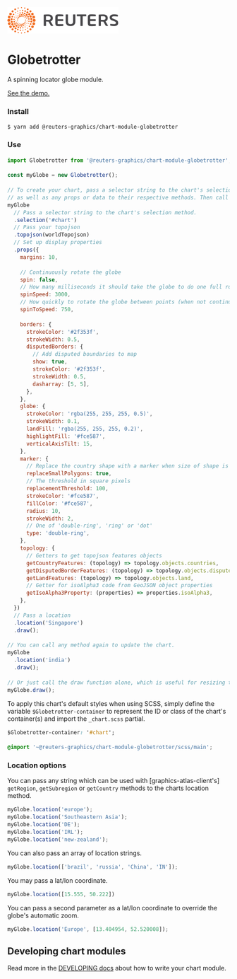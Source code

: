 ![](./badge.svg)

# Globetrotter

A spinning locator globe module.

[See the demo.](https://reuters-graphics.github.io/chart-module-globetrotter/)

### Install

```
$ yarn add @reuters-graphics/chart-module-globetrotter
```

### Use

```javascript
import Globetrotter from '@reuters-graphics/chart-module-globetrotter';

const myGlobe = new Globetrotter();

// To create your chart, pass a selector string to the chart's selection method,
// as well as any props or data to their respective methods. Then call draw.
myGlobe
  // Pass a selector string to the chart's selection method.
  .selection('#chart')
  // Pass your topojson
  .topojson(worldTopojson)
  // Set up display properties
  .props({
    margins: 10,

    // Continuously rotate the globe
    spin: false,
    // How many milliseconds it should take the globe to do one full rotation
    spinSpeed: 3000,
    // How quickly to rotate the globe between points (when not continuously spinning)
    spinToSpeed: 750,

    borders: {
      strokeColor: '#2f353f',
      strokeWidth: 0.5,
      disputedBorders: {
        // Add disputed boundaries to map
        show: true,
        strokeColor: '#2f353f',
        strokeWidth: 0.5,
        dasharray: [5, 5],
      },
    },
    globe: {
      strokeColor: 'rgba(255, 255, 255, 0.5)',
      strokeWidth: 0.1,
      landFill: 'rgba(255, 255, 255, 0.2)',
      highlightFill: '#fce587',
      verticalAxisTilt: 15,
    },
    marker: {
      // Replace the country shape with a marker when size of shape is too small
      replaceSmallPolygons: true,
      // The threshold in square pixels
      replacementThreshold: 100,
      strokeColor: '#fce587',
      fillColor: '#fce587',
      radius: 10,
      strokeWidth: 2,
      // One of 'double-ring', 'ring' or 'dot'
      type: 'double-ring',
    },
    topology: {
      // Getters to get topojson features objects
      getCountryFeatures: (topology) => topology.objects.countries,
      getDisputedBorderFeatures: (topology) => topology.objects.disputedBoundaries,
      getLandFeatures: (topology) => topology.objects.land,
      // Getter for isoAlpha3 code from GeoJSON object properties
      getIsoAlpha3Property: (properties) => properties.isoAlpha3,
    },
  })
  // Pass a location
  .location('Singapore')
  .draw();

// You can call any method again to update the chart.
myGlobe
  .location('india')
  .draw();

// Or just call the draw function alone, which is useful for resizing the chart.
myGlobe.draw();
```

To apply this chart's default styles when using SCSS, simply define the variable `$Globetrotter-container` to represent the ID or class of the chart's container(s) and import the `_chart.scss` partial.

```CSS
$Globetrotter-container: '#chart';

@import '~@reuters-graphics/chart-module-globetrotter/scss/main';
```

### Location options

You can pass any string which can be used with [graphics-atlas-client's] `getRegion`, `getSubregion` or `getCountry` methods to the charts location method.

```javascript
myGlobe.location('europe');
myGlobe.location('Southeastern Asia');
myGlobe.location('DE');
myGlobe.location('IRL');
myGlobe.location('new-zealand');
```

You can also pass an array of location strings.

```javascript
myGlobe.location(['brazil', 'russia', 'China', 'IN']);
```

You may pass a lat/lon coordinate.

```javascript
myGlobe.location([15.555, 50.222])
```

You can pass a second parameter as a lat/lon coordinate to override the globe's automatic zoom.

```javascript
myGlobe.location('Europe', [13.404954, 52.520008]);
```


## Developing chart modules

Read more in the [DEVELOPING docs](./DEVELOPING.md) about how to write your chart module.
